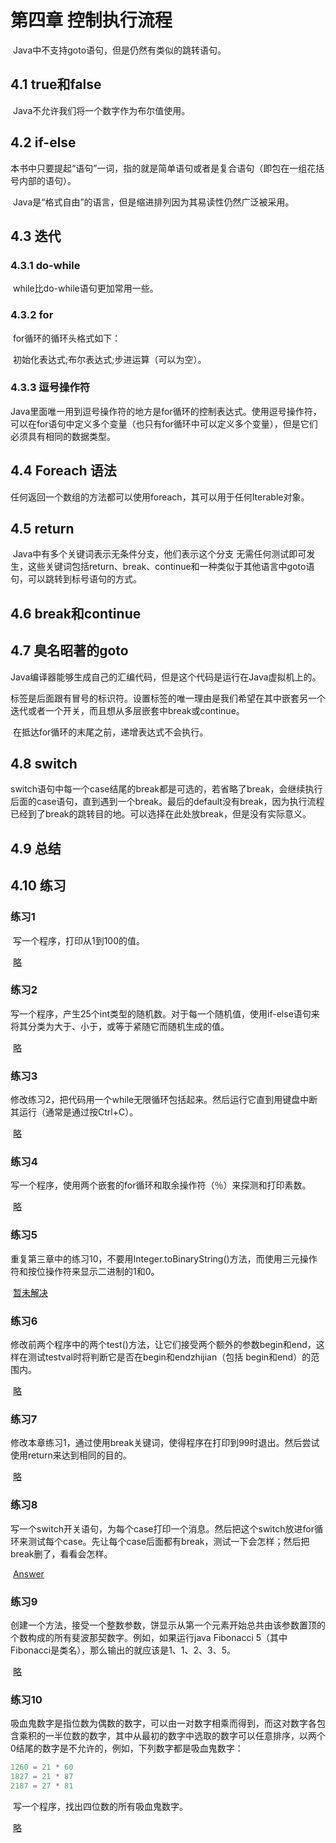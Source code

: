 # 第四章 控制执行流程

​	Java中不支持goto语句，但是仍然有类似的跳转语句。

## 4.1 true和false

​	Java不允许我们将一个数字作为布尔值使用。

## 4.2 if-else

​	本书中只要提起“语句”一词，指的就是简单语句或者是复合语句（即包在一组花括号内部的语句）。

​	Java是“格式自由”的语言，但是缩进排列因为其易读性仍然广泛被采用。

## 4.3 迭代

### 4.3.1 do-while

​	while比do-while语句更加常用一些。

### 4.3.2 for

​	for循环的循环头格式如下：

​	初始化表达式;布尔表达式;步进运算（可以为空）。

### 4.3.3  逗号操作符

​	Java里面唯一用到逗号操作符的地方是for循环的控制表达式。使用逗号操作符，可以在for语句中定义多个变量（也只有for循环中可以定义多个变量），但是它们必须具有相同的数据类型。

## 4.4 Foreach 语法

​	任何返回一个数组的方法都可以使用foreach，其可以用于任何Iterable对象。

## 4.5 return

​	Java中有多个关键词表示无条件分支，他们表示这个分支 无需任何测试即可发生，这些关键词包括return、break、continue和一种类似于其他语言中goto语句，可以跳转到标号语句的方式。

## 4.6 break和continue

  ## 4.7 臭名昭著的goto

​	Java编译器能够生成自己的汇编代码，但是这个代码是运行在Java虚拟机上的。

​	标签是后面跟有冒号的标识符。设置标签的唯一理由是我们希望在其中嵌套另一个迭代或者一个开关，而且想从多层嵌套中break或continue。

​	在抵达for循环的末尾之前，递增表达式不会执行。

## 4.8 switch

​	switch语句中每一个case结尾的break都是可选的，若省略了break，会继续执行后面的case语句，直到遇到一个break。最后的default没有break，因为执行流程已经到了break的跳转目的地。可以选择在此处放break，但是没有实际意义。

## 4.9 总结

## 4.10 练习

### 练习1

​	写一个程序，打印从1到100的值。

​	[略]()

### 练习2

​	写一个程序，产生25个int类型的随机数。对于每一个随机值，使用if-else语句来将其分类为大于、小于，或等于紧随它而随机生成的值。

​	[略]()

### 练习3

​	修改练习2，把代码用一个while无限循环包括起来。然后运行它直到用键盘中断其运行（通常是通过按Ctrl+C）。

​	[略]()

### 练习4

​	写一个程序，使用两个嵌套的for循环和取余操作符（％）来探测和打印素数。

​	[略]()

### 练习5

​	重复第三章中的练习10，不要用Integer.toBinaryString()方法，而使用三元操作符和按位操作符来显示二进制的1和0。

​	[暂未解决]()

### 练习6

​	修改前两个程序中的两个test()方法，让它们接受两个额外的参数begin和end，这样在测试testval时将判断它是否在begin和endzhijian（包括 begin和end）的范围内。

​	[略]()

### 练习7

​	修改本章练习1，通过使用break关键词，使得程序在打印到99时退出。然后尝试使用return来达到相同的目的。

​	[略]()

### 练习8

​	写一个switch开关语句，为每个case打印一个消息。然后把这个switch放进for循环来测试每个case。先让每个case后面都有break，测试一下会怎样；然后把break删了，看看会怎样。

​	[Answer](Exercises/Code/08/Switch.java)

### 练习9

​	创建一个方法，接受一个整数参数，饼显示从第一个元素开始总共由该参数置顶的个数构成的所有斐波那契数字。例如，如果运行java Fibonacci 5（其中Fibonacci是类名），那么输出的就应该是1、1、2、3、5。

​	[略]()

### 练习10

​	吸血鬼数字是指位数为偶数的数字，可以由一对数字相乘而得到，而这对数字各包含乘积的一半位数的数字，其中从最初的数字中选取的数字可以任意排序，以两个0结尾的数字是不允许的，例如，下列数字都是吸血鬼数字：

```java
1260 = 21 * 60
1827 = 21 * 87
2187 = 27 * 81
```

​	写一个程序，找出四位数的所有吸血鬼数字。

​	[略]()

